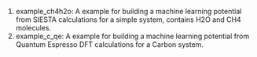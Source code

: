 1. example_ch4h2o: A example for building a machine learning potential from SIESTA calculations for a simple system, contains H2O and CH4 molecules.
2. example_c_qe: A example for building a machine learning potential from Quantum Espresso DFT calculations for a Carbon system.